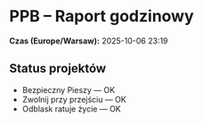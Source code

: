 # PPB – Raport godzinowy
**Czas (Europe/Warsaw):** 2025-10-06 23:19

## Status projektów
- Bezpieczny Pieszy — OK
- Zwolnij przy przejściu — OK
- Odblask ratuje życie — OK

